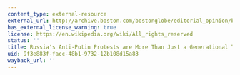 ```yaml
---
content_type: external-resource
external_url: http://archive.boston.com/bostonglobe/editorial_opinion/blogs/the_angle/2012/01/putins_failures.html
has_external_license_warning: true
license: https://en.wikipedia.org/wiki/All_rights_reserved
status: ''
title: Russia's Anti-Putin Protests are More Than Just a Generational Temper Tantrum
uid: 9f3e883f-facc-48b1-9732-12b108d15a83
wayback_url: ''
---
```

